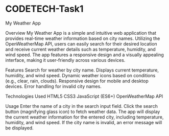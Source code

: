 # CODETECH-Task1

My Weather App
 

Overview
My Weather App is a simple and intuitive web application that provides real-time weather information based on city names. Utilizing the OpenWeatherMap API, users can easily search for their desired location and receive current weather details such as temperature, humidity, and wind speed. The app features a responsive design and a visually appealing interface, making it user-friendly across various devices.

Features
Search for weather by city name.
Displays current temperature, humidity, and wind speed.
Dynamic weather icons based on conditions (e.g., clear, rain, clouds).
Responsive design for mobile and desktop devices.
Error handling for invalid city names.

Technologies Used
HTML5
CSS3
JavaScript (ES6+)
OpenWeatherMap API

Usage
Enter the name of a city in the search input field.
Click the search button (magnifying glass icon) to fetch weather data.
The app will display the current weather information for the entered city, including temperature, humidity, and wind speed.
If the city name is invalid, an error message will be displayed.

